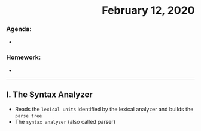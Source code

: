 # <div style="text-align: right"> February 12, 2020</div>
### Agenda:
-
### Homework:
-
---
## I. The Syntax Analyzer
- Reads the `lexical units` identified by the lexical analyzer and builds the `parse tree`
- The `syntax analyzer` (also called parser)
